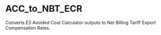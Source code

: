 # ACC_to_NBT_ECR
Converts E3 Avoided Cost Calculator outputs to Net Billing Tariff Export Compensation Rates.